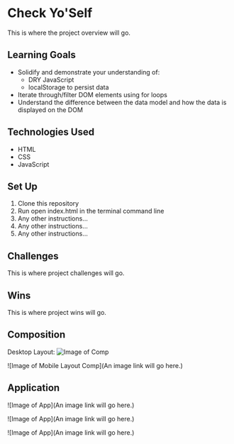 # Check Yo'Self
This is where the project overview will go.

## Learning Goals
* Solidify and demonstrate your understanding of:
  * DRY JavaScript
  * localStorage to persist data
* Iterate through/filter DOM elements using for loops
* Understand the difference between the data model and how the data is displayed on the DOM

## Technologies Used
* HTML
* CSS
* JavaScript

## Set Up
1. Clone this repository
2. Run open index.html in the terminal command line
3. Any other instructions...
4. Any other instructions...
5. Any other instructions...

## Challenges

This is where project challenges will go.

## Wins

This is where project wins will go.

## Composition
 Desktop Layout:
![Image of Comp](https://i.postimg.cc/qRdS0w5c/Screen-Shot-2020-01-09-at-4-55-47-PM.png)

![Image of Mobile Layout Comp](An image link will go here.)

## Application

![Image of App](An image link will go here.)

![Image of App](An image link will go here.)

![Image of App](An image link will go here.)
